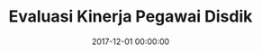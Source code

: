 ---
layout: inner
position: left
title: 'Evaluasi Kinerja Pegawai Disdik'
lead_text: 'Developed a web system for Disdikbud DKI Jakarta to measure and evaluate the performance of educators and educational staff.'
tags: ['MySQL', 'PHP, Yii 2', 'HTML, CSS', 'JS, jQuery']
featured_image: ['/img/posts/ekp.png']
date: 2017-12-01 00:00:00
categories: ['Web']
project_link: ''
button_icon: ''
button_text: ''
order: 15
visible: 1
company: 'PT. Aditya Arta Abadi'
---